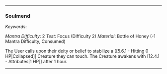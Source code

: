 ___

### Soulmend

*Keywords*: 

*Mantra Difficulty*: 2
*Test*: Focus (Difficulty 2)
*Material*: Bottle of Honey (-1 Mantra Difficulty, Consumed)

The User calls upon their deity or belief to stabilize a [[5.6.1 - Hitting 0 HP|Collapsed]] Creature they can touch. The Creature awakens with [[2.4.1 - Attributes|1 HP]] after 1 hour.

___